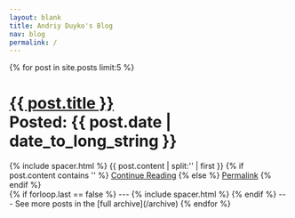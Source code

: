 ```yaml
---
layout: blank
title: Andriy Duyko's Blog
nav: blog
permalink: /
---
```


{% for post in site.posts limit:5 %}
  <div class="project">
    <h1>
      <a href="{{ post.url }}">{{ post.title }}</a>
      <div class="posted-on">Posted: {{ post.date | date_to_long_string }}</div>
    </h1>
    {% include spacer.html %}
    <!-- thanks to https://gist.github.com/mikeygee/2626538 -->
    {{ post.content | split:'<!--break-->' | first }}
    {% if post.content contains '<!--break-->' %}
      <a href="{{ post.url }}">Continue Reading</a>
    {% else %}
      <a href="{{ post.url }}">Permalink</a>
    {% endif %}
  </div>
  {% if forloop.last == false %}
  ---
  {% include spacer.html %}
  {% endif %}
  ---
  See more posts in the [full archive](/archive)
{% endfor %}
